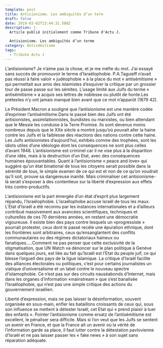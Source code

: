```yaml
---
template: post
title: Antisionisme. Les ambiguïtés d’un term
draft: false
date: 2019-03-02T13:44:31.508Z
description: |-
  Article publié initialement comme Tribune d'Actu J.

  Antisionisme. Les ambiguïtés d’un terme
category: Antisémitisme
tags:
  - Tribute Actu J
---
```

L’antisionisme?  Je n’aime pas la chose, et je me méfie du mot. J’ai essayé sans succès de promouvoir le terme d’Israélophobie. P.A.Taguieff n’avait pas réussi à faire valoir  « judéophobie » à la place du mot « antisémitisme » qui permettait aux amis des islamistes d’esquiver la critique par un grossier tour de passe passe sur les sémites. L’usage limité aux Juifs du terme « antisémitisme » a acquis ses lettres de noblesse ou plutôt de honte.Les prétextes n’y ont jamais manqué bien avant que ce mot n’apparût (1879 42). 



Le Président Macron a souligné que l’antisionisme est une manière codée d’exprimer l’antisémitisme.Dans le passé bien des Juifs ont été antisionistes, assimilationnistes, bundistes ou marxistes, ou bien attendant que le Messie les conduise à la Terre Promise. Ils sont devenus moins nombreux depuis que le XXe siècle a montré jusqu’où pouvait aller la haine contre les Juifs et la faiblesse des réactions des nations contre cette haine. Les Juifs antisionistes d’aujourd’hui, exhibés comme des trophées, sont les idiots utiles d’une idéologie dont les conséquences ne sont plus celles d’avant 1948. L’antisionisme est criminel car il ne vise plus à la disparition d’une idée, mais à la destruction d’un Etat, avec des conséquences humaines épouvantables. Quant à l’antisionisme « peace and love» qui suggère qu’un état binational de tous les citoyens serait possible dans la sérénité de tous, le simple examen de ce qui est et non de ce qu’on voudrait qu’il soit, prouve sa dangereuse inanité. Mais criminaliser cet antisionisme-là serait s’exposer à des contentieux sur la liberté d’expression aux effets très contre-productifs.

L’antisionisme est la part émergée d’un état d’esprit plus largement répandu, l’Israélophobie. L’israélophobe accuse Israël de tous les maux. L’Etat d’Israël a été reconnu par les instances internationales et a d’ailleurs contribué massivement aux avancées scientifiques, techniques et culturelles de ces 70 dernières années, en restant une démocratie vigoureuse. Il existe bien des pays contre lesquels un «progressiste » pourrait  protester, ceux dont le passé recèle une épuration ethnique, dont les frontières sont arbitraires, ceux qu’ensanglantent des conflits communautaires ou des régimes dictatoriaux haineux ou fanatiques…..Comment ne pas penser que cette exclusivité de la stigmatisation, que UN Watch va dénoncer sur le plan politique à Genève dans quelques jours, est liée au fait qu’Israël est l’Etat du peuple juif, ce qui blesse l’orgueil des pays de la ligue islamique. La critique d’Israël facilite des alliances électorales ou politiques, c’est pour certains journalistes un viatique d’universalisme et un label contre le nouveau spectre d’islamophobie. Ce n’est pas sur des circuits nauséabonds d’Internet, mais dans les organes d’information «mainstream » que s‘est banalisée l’Israélophobie, qui n’est pas une simple critique des actions du gouvernement israélien. 

Liberté d’expression, mais ne pas laisser la désinformation, souvent organisée en sous-main, enfler les bataillons croissants de ceux qui, sous son influence se mettent à détester Israël, cet Etat qui « prend plaisir à tuer des enfants ». Pointer l’antisionisme comme ersatz de l’antisémitisme est excellent, le pénaliser sera difficile. Mais si l’on veut que les Juifs se sentent un avenir en France, et que la France ait un avenir où la vérité de l’information garde sa place, il faut lutter contre la détestation pavlovienne d’Israël et ne pas laisser passer les « fake news » à son sujet sans réparation adéquate.
